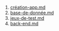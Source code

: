 1. [création-app.md](./docs/creation-app.md) 
2. [base-de-donnée.md](./docs/base-de-donnée.md) 
3. [jeux-de-test.md](./docs/jeux-de-test.md) 
4. [back-end.md](./docs/back-end.md) 